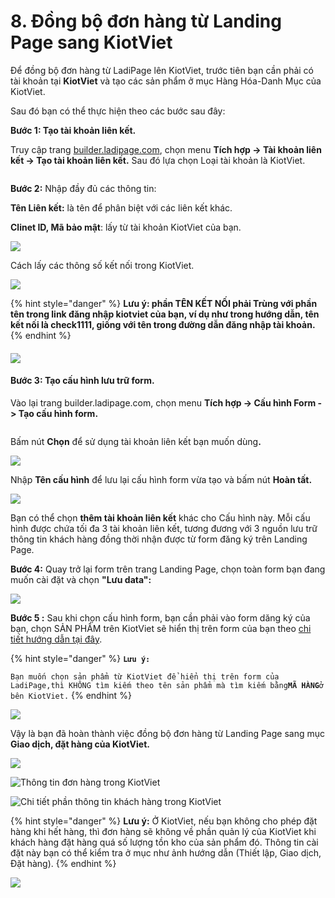 # 8. Đồng bộ đơn hàng từ Landing Page sang KiotViet

Để đồng bộ đơn hàng từ LadiPage lên KiotViet, trước tiên bạn cần phải có tài khoản tại **KiotViet** và tạo các sản phẩm ở mục Hàng Hóa-Danh Mục của KiotViet.

Sau đó bạn có thể thực hiện theo các bước sau đây:

**Bước 1: Tạo tài khoản liên kết.**

Truy cập trang [builder.ladipage.com](http://builder.ladipage.com/), chọn menu **Tích hợp -> Tài khoản liên kết -> Tạo tài khoản liên kết.** Sau đó lựa chọn Loại tài khoản là KiotViet.

<figure><img src="../.gitbook/assets/kiot.png" alt=""><figcaption></figcaption></figure>

**Bước 2:** Nhập đầy đủ các thông tin:

**Tên Liên kết:** là tên để phân biệt với các liên kết khác.&#x20;

**Clinet ID, Mã bảo mật**: lấy từ tài khoản KiotViet của bạn.

![](<../.gitbook/assets/image (154).png>)

Cách lấy các thông số kết nối trong KiotViet.

![](<../.gitbook/assets/image (1065).png>)

{% hint style="danger" %}
**Lưu ý: phần TÊN KẾT NỐI phải Trùng với phần tên trong link đăng nhập kiotviet của bạn, ví dụ như trong hướng dẫn, tên kết nối là check1111, giống với tên trong đường dẫn đăng nhập tài khoản.**&#x20;
{% endhint %}

#### ![](<../.gitbook/assets/image (974).png>)

#### Bước 3: **Tạo** cấu hình lưu trữ form.

Vào lại trang builder.ladipage.com, chọn menu **Tích hợp -> Cấu hình Form -> Tạo cấu hình form.**

<figure><img src="../.gitbook/assets/cấu hình form (1).png" alt=""><figcaption></figcaption></figure>

Bấm nút **Chọn** để sử dụng tài khoản liên kết bạn muốn dùn&#x67;**.**

![](<../.gitbook/assets/image (1003).png>)

Nhập **Tên cấu hình** để lưu lại cấu hình form vừa tạo và bấm nút **Hoàn tất.**&#x20;

![](<../.gitbook/assets/image (1053).png>)

Bạn có thể chọn **thêm tài khoản liên kết** khác cho Cấu hình này. Mỗi cấu hình được chứa tối đa 3 tài khoản liên kết, tương đương với 3 nguồn lưu trữ thông tin khách hàng đồng thời nhận được từ form đăng ký trên Landing Page.

**Bước 4:** Quay trở lại form trên trang Landing Page, chọn toàn form bạn đang muốn cài đặt và chọn **"Lưu data":**

![](<../.gitbook/assets/image (183).png>)

**Bước 5 :** Sau khi chọn cấu hình form, bạn cần phải vào form dăng ký của bạn, chọn SẢN PHẨM trên KiotViet sẽ hiển thị trên form của bạn theo [chi tiết hướng dẫn tại đây](https://help.ladipage.vn/dong-bo-don-hang-sang-cac-nen-tang-website-thuong-mai-dien-tu-va-phan-mem-quan-ly-ban-hang/tao-form-dang-ky-lien-ket-voi-cac-website-thuong-mai-dien-tu-phan-mem-quan-ly-ban-hang).

{% hint style="danger" %}
**`Lưu ý:`**

`Bạn muốn chọn sản phẩm từ KiotViet để hiển thị trên form của LadiPage,thì KHÔNG tìm kiếm theo tên sản phẩm mà tìm kiếm bằng`**`MÃ HÀNG`**`ở bên KiotViet.`
{% endhint %}

![](<../.gitbook/assets/image (964).png>)

Vậy là bạn đã hoàn thành việc đồng bộ đơn hàng từ Landing Page sang mục **Giao dịch, đặt hàng của KiotViet.**

![](<../.gitbook/assets/image (147).png>)

![Thông tin đơn hàng trong KiotViet](<../.gitbook/assets/image (884).png>)

![Chi tiết phần thông tin khách hàng trong KiotViet](<../.gitbook/assets/image (889).png>)

{% hint style="danger" %}
**Lưu ý:** Ở KiotViet, nếu bạn không cho phép đặt hàng khi hết hàng, thì đơn hàng sẽ không về phần quản lý của KiotViet khi khách hàng đặt hàng quá số lượng tồn kho của sản phẩm đó. Thông tin cài đặt này bạn có thể kiểm tra ở mục như ảnh hướng dẫn (Thiết lập, Giao dịch, Đặt hàng).
{% endhint %}

![](<../.gitbook/assets/image (163).png>)

